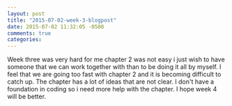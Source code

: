 ```yaml
---
layout: post
title: "2015-07-02-week-3-blogpost"
date: 2015-07-02 11:32:05 -0500
comments: true
categories: 
---
```

Week three was very hard for me chapter 2 was not easy 
i just wish to have someone that we can work together with than to be doing it
all by myself. I feel that we are going too fast with chapter 2 and it is becoming difficult to catch up. The chapter has a lot of ideas that are not clear.
I don't have a foundation in coding so i need more help with the chapter. I hope week 4 will be better.